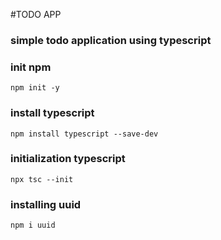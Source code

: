 #TODO APP
### simple todo application using typescript

### init npm
```shell
npm init -y
```

### install typescript
```shell
npm install typescript --save-dev
```

### initialization typescript
```shell
npx tsc --init
```


### installing uuid
```shell
npm i uuid
```
